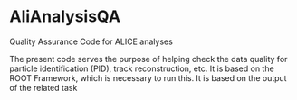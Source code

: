 # AliAnalysisQA

Quality Assurance Code for ALICE analyses

The present code serves the purpose of helping check the data quality for particle identification (PID), track reconstruction, etc. It is based on the ROOT Framework, which is necessary to run this. It is based on the output of the related task
